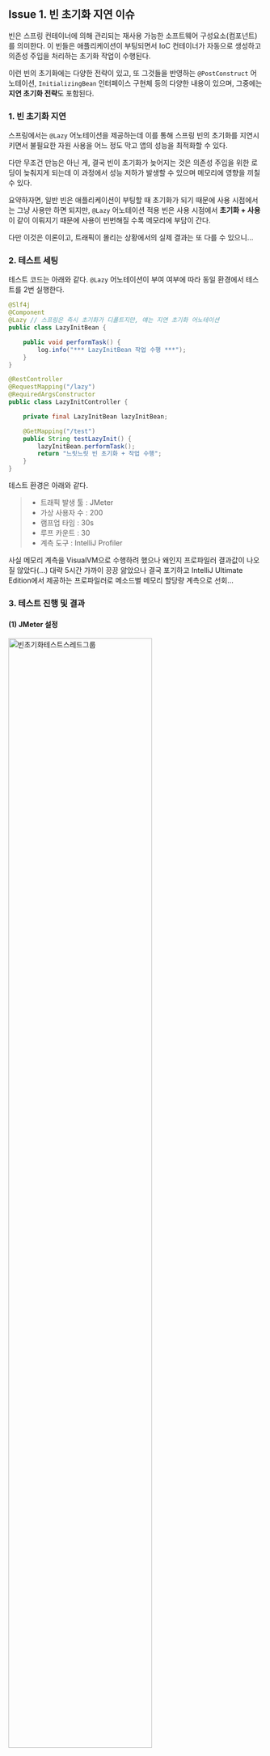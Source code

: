 ## Issue 1. 빈 초기화 지연 이슈

빈은 스프링 컨테이너에 의해 관리되는 재사용 가능한 소프트웨어 구성요소(컴포넌트)를 의미한다. 이 빈들은 애플리케이션이 부팅되면서 IoC 컨테이너가 자동으로 생성하고 의존성 주입을 처리하는 초기화 작업이 수행된다.

이런 빈의 초기화에는 다양한 전략이 있고, 또 그것들을 반영하는 `@PostConstruct` 어노테이션, `InitializingBean` 인터페이스 구현체 등의 다양한 내용이 있으며, 그중에는 **지연 초기화 전략**도 포함된다.

### 1. 빈 초기화 지연

스프링에서는 `@Lazy` 어노테이션을 제공하는데 이를 통해 스프링 빈의 초기화를 지연시키면서 불필요한 자원 사용을 어느 정도 막고 앱의 성능을 최적화할 수 있다.

다만 무조건 만능은 아닌 게, 결국 빈이 초기화가 늦어지는 것은 의존성 주입을 위한 로딩이 늦춰지게 되는데 이 과정에서 성능 저하가 발생할 수 있으며 메모리에 영향을 끼칠 수 있다.

요약하자면, 일반 빈은 애플리케이션이 부팅할 때 초기화가 되기 때문에 사용 시점에서는 그냥 사용만 하면 되지만, `@Lazy` 어노테이션 적용 빈은 사용 시점에서 **초기화 + 사용**이 같이 이뤄지기 때문에 사용이 빈번해질 수록 메모리에 부담이 간다.

다만 이것은 이론이고, 트래픽이 몰리는 상황에서의 실제 결과는 또 다를 수 있으니...

### 2. 테스트 세팅

테스트 코드는 아래와 같다. `@Lazy` 어노테이션이 부여 여부에 따라 동일 환경에서 테스트를 2번 실행한다.

```java
@Slf4j
@Component
@Lazy // 스프링은 즉시 초기화가 디폴트지만, 얘는 지연 초기화 어노테이션
public class LazyInitBean {

    public void performTask() {
        log.info("*** LazyInitBean 작업 수행 ***");
    }
}
```
```java
@RestController
@RequestMapping("/lazy")
@RequiredArgsConstructor
public class LazyInitController {

    private final LazyInitBean lazyInitBean;

    @GetMapping("/test")
    public String testLazyInit() {
        lazyInitBean.performTask();
        return "느릿느릿 빈 초기화 + 작업 수행";
    }
}
```

테스트 환경은 아래와 같다.

>- 트래픽 발생 툴 : JMeter
>- 가상 사용자 수 : 200
>- 램프업 타임 : 30s
>- 루프 카운트 : 30
>- 계측 도구 : IntelliJ Profiler

사실 메모리 계측을 VisualVM으로 수행하려 했으나 왜인지 프로파일러 결과값이 나오질 않았다(...) 대략 5시간 가까이 끙끙 앓았으나 결국 포기하고 IntelliJ Ultimate Edition에서 제공하는 프로파일러로 메소드별 메모리 할당량 계측으로 선회...

### 3. 테스트 진행 및 결과

#### (1) JMeter 설정

<img width="75%" alt="빈초기화테스트스레드그룹" src="https://github.com/user-attachments/assets/e641f084-8e89-432f-930d-5c531fa05c48" />

#### (2) Lazy 어노테이션 적용(지연 초기화)

<img width="75%" alt="지연초기화메모리할당랼" src="https://github.com/user-attachments/assets/f840c41b-4c4c-412e-8ca4-05f112e5bd06" />

#### (3) Lazy 어노테이션 미적용(즉시 초기화)

<img width="75%" alt="즉시초기화메모리할당량" src="https://github.com/user-attachments/assets/c9145aa8-d0ac-4c6f-9fb5-7dc1e38ff232" />

### 4. 테스트 분석

이론과 다르게 실제 메모리 할당량은 거의 차이가 없었다.

개인적인 고찰 결과, 트래픽 테스트로는 빈 초기화의 영향력을 확인하는 것이 어려울 것으로 생각됐다. 애시당초 트래픽 테스트는 애플리케이션의 동시 처리 능력에 더 집중하는 경향이 높은 것과 별개로 **빈은 한 번 초기화가 이뤄지면 그걸로 끝**이기 떄문에 총체적인 성능에 영향을 미치지는 않는 것이다.

그렇기 때문에 실제 프로젝트에서 `@Lazy` 어노테이션은 **초기화 비용이 비싼 빈**이나 **활용이 매우 드문 빈**에 적용하는 수준으로 고려하면 충분할 듯하다.

